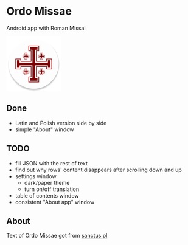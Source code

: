# Ordo Missae
Android app with Roman Missal

![logo](app/src/main/res/mipmap-xxhdpi/ic_launcher.png)

## Done
- Latin and Polish version side by side
- simple "About" window

## TODO
- fill JSON with the rest of text
- find out why rows' content disappears after scrolling down and up
- settings window
  - dark/paper theme
  - turn on/off translation
- table of contents window
- consistent "About app" window

## About
Text of Ordo Missae got from [sanctus.pl](https://sanctus.pl/index.php?grupa=116&podgrupa=117&doc=49)
